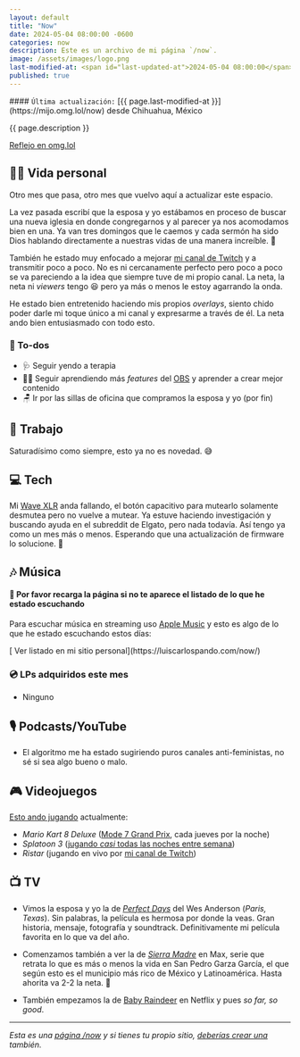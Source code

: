 ```yaml
---
layout: default
title: "Now"
date: 2024-05-04 08:00:00 -0600
categories: now
description: Este es un archivo de mi página `/now`.
image: /assets/images/logo.png
last-modified-at: <span id="last-updated-at">2024-05-04 08:00:00</span>
published: true
---
```


<div class="card last-updated my-3 text-center">
<div class="card-body rounded">
#### <code>Última actualización:</code> [{{ page.last-modified-at }}](https://mijo.omg.lol/now) desde Chihuahua, México
</div>
</div>

<p class="text-center">{{ page.description }}</p>

<p class="text-center">
<a class="btn btn-primary btn-sm" href="https://mijo.omg.lol/now">
<i class="fa-solid fa-heart"></i> Reflejo en omg.lol
</a>
</p>

## 👦🏻 Vida personal
Otro mes que pasa, otro mes que vuelvo aquí a actualizar este espacio.

La vez pasada escribí que la esposa y yo estábamos en proceso de buscar una nueva iglesia en donde congregarnos y al parecer ya nos acomodamos bien en una. Ya van tres domingos que le caemos y cada sermón ha sido Dios hablando directamente a nuestras vidas de una manera increíble. 🥰

También he estado muy enfocado a mejorar [mi canal de Twitch](https://www.twitch.tv/itsmemijo) y a transmitir poco a poco. No es ni cercanamente perfecto pero poco a poco se va pareciendo a la idea que siempre tuve de mi propio canal. La neta, la neta ni *viewers* tengo 😆 pero ya más o menos le estoy agarrando la onda.

He estado bien entretenido haciendo mis propios *overlays*, siento chido poder darle mi toque único a mi canal y expresarme a través de él. La neta ando bien entusiasmado con todo esto.

### 📝 To-dos
- 🩺 Seguir yendo a terapia
- 🧑‍💻 Seguir aprendiendo más *features* del [OBS](https://obsproject.com/) y aprender a crear mejor contenido
- 🪑 Ir por las sillas de oficina que compramos la esposa y yo (por fin)

## 💼 Trabajo
Saturadísimo como siempre, esto ya no es novedad. 😅

## 💻 Tech
Mi [Wave XLR](https://www.elgato.com/us/en/p/wave-xlr) anda fallando, el botón capacitivo para mutearlo solamente desmutea pero no vuelve a mutear. Ya estuve haciendo investigación y buscando ayuda en el subreddit de Elgato, pero nada todavía. Así tengo ya como un mes más o menos. Esperando que una actualización de firmware lo solucione. 🙏

## 🎶 Música
#### 🔄 Por favor recarga la página si no te aparece el listado de lo que he estado escuchando
Para escuchar música en streaming uso [Apple Music](https://music.apple.com/profile/luiscarlospando) y esto es algo de lo que he estado escuchando estos días:

<ul id="lastfm-top-artists"></ul>

<span class="omg-lol-now-page-element">
[<i class="fa-solid fa-up-right-from-square"></i> Ver listado en mi sitio personal](https://luiscarlospando.com/now/)
</span>

### 💿 LPs adquiridos este mes
- Ninguno

## 🎙 Podcasts/YouTube
- El algoritmo me ha estado sugiriendo puros canales anti-feministas, no sé si sea algo bueno o malo.

## 🎮 Videojuegos
[Esto ando jugando](https://luiscarlospando.com/games) actualmente:

- *Mario Kart 8 Deluxe* ([Mode 7 Grand Prix](https://luiscarlospando.com/games/mario-kart/), cada jueves por la noche)
- *Splatoon 3* ([jugando *casi* todas las noches entre semana](https://luiscarlospando.com/games/splatoon/))
- *Ristar* (jugando en vivo por [mi canal de Twitch](https://www.twitch.tv/itsmemijo))

## 📺 TV
- Vimos la esposa y yo la de [*Perfect Days*](https://mubi.com/en/mx/films/perfect-days) del Wes Anderson (*Paris, Texas*). Sin palabras, la película es hermosa por donde la veas. Gran historia, mensaje, fotografía y soundtrack. Definitivamente mi película favorita en lo que va del año.

- Comenzamos también a ver la de [*Sierra Madre*](https://www.youtube.com/watch?v=thCM0hp5jWs) en Max, serie que retrata lo que es más o menos la vida en San Pedro Garza García, el que según esto es el municipio más rico de México y Latinoamérica. Hasta ahorita va 2-2 la neta. 🤣

- También empezamos la de [Baby Raindeer](https://www.youtube.com/watch?v=eafm1gB6SCM) en Netflix y pues *so far, so good*.

---

*Esta es una [página /now](https://nownownow.com/about) y si tienes tu propio sitio, [deberías crear una](https://nownownow.com/about) también.*
